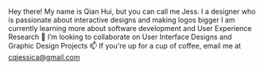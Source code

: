 Hey there! My name is Qian Hui, but you can call me Jess.
I a designer who is passionate about interactive designs and making logos bigger
I am currently learning more about software development and User Experience Research
💞️ I’m looking to collaborate on User Interface Designs and Graphic Design Projects
📫 If you're up for a cup of coffee, email me at cqjessica@gmail.com

<!---
cqjessica/cqjessica is a ✨ special ✨ repository because its `README.md` (this file) appears on your GitHub profile.
You can click the Preview link to take a look at your changes.
--->
